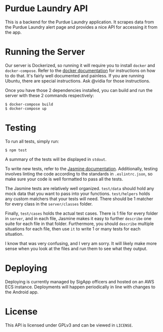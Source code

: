# Purdue Laundry API

This is a backend for the Purdue Laundry application. It scrapes 
data from the Purdue Laundry alert page and provides a nice API 
for accessing it from the app. 

# Running the Server

Our server is Dockerized, so running it will require you to install
`docker` and `docker-compose`. Refer to the [docker documentation](https://docs.docker.com/compose/install/)
for instructions on how to do that. It's fairly well documented
and painless. If you are running Ubuntu, there are special
instructions. Ask @vidia for those instructions.

Once you have those 2 dependencies installed, you can build and run
the server with these 2 commands respectively:  

    $ docker-compose build
    $ docker-compose up

# Testing

To run all tests, simply run:

    $ npm test

A summary of the tests will be displayed in `stdout`. 

To write new tests, refer to the [Jasmine documentation](https://jasmine.github.io/edge/node.html).
Additionally, testing involves linting the code according to the
standards in `.eslintrc.json`, so make sure your code is well
formatted to pass all the tests.

The Jasmine tests are relatively well organized. `test/data` should
hold any mock data that you want to pass into your functions.
`test/helpers` holds any custom matchers that your tests will need.
There should be 1 matcher for every class in the `server/classes`
folder. 

Finally, `test/cases` holds the actual test cases. There
is 1 file for every folder in `server`, and in each file, Jasmine
makes it easy to further `describe` one suite for each file in that
folder. Furthermore, you should `describe` multiple situations for
each file, then use `it` to write 1 or many tests for each situation.

I know that was very confusing, and I very am sorry. It will likely
make more sense when you look at the files and run them to see 
what they output.

# Deploying

Deploying is currently managed by SigApp officers and hosted on
an AWS ECS instance. Deployments will happen periodically in 
line with changes to the Android app. 

# License

This API is licensed under GPLv3 and can be viewed in `LICENSE`.